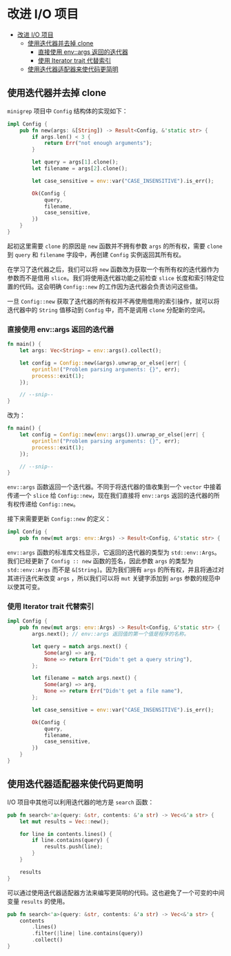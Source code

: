 # 改进 I/O 项目

- [改进 I/O 项目](#改进-io-项目)
  - [使用迭代器并去掉 clone](#使用迭代器并去掉-clone)
    - [直接使用 env::args 返回的迭代器](#直接使用-envargs-返回的迭代器)
    - [使用 Iterator trait 代替索引](#使用-iterator-trait-代替索引)
  - [使用迭代器适配器来使代码更简明](#使用迭代器适配器来使代码更简明)

## 使用迭代器并去掉 clone

`minigrep` 项目中 `Config` 结构体的实现如下：

```rust
impl Config {
    pub fn new(args: &[String]) -> Result<Config, &'static str> {
        if args.len() < 3 {
            return Err("not enough arguments");
        }

        let query = args[1].clone();
        let filename = args[2].clone();

        let case_sensitive = env::var("CASE_INSENSITIVE").is_err();

        Ok(Config {
            query,
            filename,
            case_sensitive,
        })
    }
}
```

起初这里需要 `clone` 的原因是 `new` 函数并不拥有参数 `args` 的所有权，需要 `clone` 到 `query` 和 `filename` 字段中，再创建 `Config` 实例返回其所有权。

在学习了迭代器之后，我们可以将 `new` 函数改为获取一个有所有权的迭代器作为参数而不是借用 `slice`。我们将使用迭代器功能之前检查 `slice` 长度和索引特定位置的代码。这会明确 `Config::new` 的工作因为迭代器会负责访问这些值。

一旦 `Config::new` 获取了迭代器的所有权并不再使用借用的索引操作，就可以将迭代器中的 `String` 值移动到 `Config` 中，而不是调用 `clone` 分配新的空间。

### 直接使用 env::args 返回的迭代器

```rust
fn main() {
    let args: Vec<String> = env::args().collect();

    let config = Config::new(&args).unwrap_or_else(|err| {
        eprintln!("Problem parsing arguments: {}", err);
        process::exit(1);
    });

    // --snip--
}
```

改为：

```rust
fn main() {
    let config = Config::new(env::args()).unwrap_or_else(|err| {
        eprintln!("Problem parsing arguments: {}", err);
        process::exit(1);
    });

    // --snip--
}
```

`env::args` 函数返回一个迭代器。不同于将迭代器的值收集到一个 `vector` 中接着传递一个 `slice` 给 `Config::new`，现在我们直接将 `env::args` 返回的迭代器的所有权传递给 `Config::new`。

接下来需要更新 `Config::new` 的定义：

```rust
impl Config {
    pub fn new(mut args: env::Args) -> Result<Config, &'static str> {
```

`env::args` 函数的标准库文档显示，它返回的迭代器的类型为 `std::env::Args`。我们已经更新了 `Config :: new` 函数的签名，因此参数 `args` 的类型为 `std::env::Args` 而不是 `&[String]`。因为我们拥有 `args` 的所有权，并且将通过对其进行迭代来改变 `args` ，所以我们可以将 `mut` 关键字添加到 `args` 参数的规范中以使其可变。

### 使用 Iterator trait 代替索引

```rust
impl Config {
    pub fn new(mut args: env::Args) -> Result<Config, &'static str> {
        args.next(); // env::args 返回值的第一个值是程序的名称。

        let query = match args.next() {
            Some(arg) => arg,
            None => return Err("Didn't get a query string"),
        };

        let filename = match args.next() {
            Some(arg) => arg,
            None => return Err("Didn't get a file name"),
        };

        let case_sensitive = env::var("CASE_INSENSITIVE").is_err();

        Ok(Config {
            query,
            filename,
            case_sensitive,
        })
    }
}
```

## 使用迭代器适配器来使代码更简明

I/O 项目中其他可以利用迭代器的地方是 `search` 函数：

```rust
pub fn search<'a>(query: &str, contents: &'a str) -> Vec<&'a str> {
    let mut results = Vec::new();

    for line in contents.lines() {
        if line.contains(query) {
            results.push(line);
        }
    }

    results
}
```

可以通过使用迭代器适配器方法来编写更简明的代码。这也避免了一个可变的中间变量 `results` 的使用。

```rust
pub fn search<'a>(query: &str, contents: &'a str) -> Vec<&'a str> {
    contents
        .lines()
        .filter(|line| line.contains(query))
        .collect()
}
```
